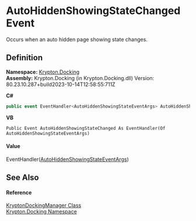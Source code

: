 # AutoHiddenShowingStateChanged Event


Occurs when an auto hidden page showing state changes.



## Definition
**Namespace:** <a href="98399376-cf41-9454-4b4d-4fab2ca20bc7.md">Krypton.Docking</a>  
**Assembly:** Krypton.Docking (in Krypton.Docking.dll) Version: 80.23.10.287+build2023-10-14T12:58:55:711Z

**C#**
``` C#
public event EventHandler<AutoHiddenShowingStateEventArgs> AutoHiddenShowingStateChanged
```
**VB**
``` VB
Public Event AutoHiddenShowingStateChanged As EventHandler(Of AutoHiddenShowingStateEventArgs)
```



#### Value
EventHandler(<a href="88dbb68a-b69d-6ba7-c5d0-857fc89de762.md">AutoHiddenShowingStateEventArgs</a>)

## See Also


#### Reference
<a href="6c9c237d-95cb-a4ce-72c6-cd7684d3287e.md">KryptonDockingManager Class</a>  
<a href="98399376-cf41-9454-4b4d-4fab2ca20bc7.md">Krypton.Docking Namespace</a>  
